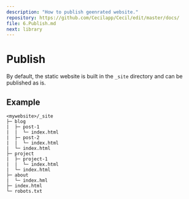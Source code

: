 ```yaml
---
description: "How to publish geenrated website."
repository: https://github.com/Cecilapp/Cecil/edit/master/docs/
file: 6.Publish.md
next: library
---
```


# Publish

By default, the static website is built in the `_site` directory and can be published as is.

## Example

```text
<mywebsite>/_site
├─ blog
|  ├─ post-1
|  |  └─ index.html
|  ├─ post-2
|  |  └─ index.html
|  └─ index.html
├─ project
|  ├─ project-1
|  |  └─ index.html
|  └─ index.html
├─ about
|  └─ index.hml
├─ index.html
└─ robots.txt
```

